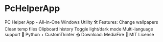 # PcHelperApp
PC Helper App - All-in-One Windows Utility  🛠️ Features:  Change wallpapers  Clean temp files  Clipboard history  Toggle light/dark mode  Multi-language support  🐍 Python + CustomTkinter 📥 Download: MediaFire 📜 MIT License
